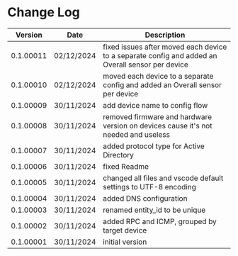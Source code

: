 # Change Log

| Version | Date | Description |
| --- | --- | --- |
| 0.1.00011 | 02/12/2024 | fixed issues after moved each device to a separate config and added an Overall sensor per device |
| 0.1.00010 | 02/12/2024 | moved each device to a separate config and added an Overall sensor per device |
| 0.1.00009 | 30/11/2024 | add device name to config flow |
| 0.1.00008 | 30/11/2024 | removed firmware and hardware version on devices cause it's not needed and useless |
| 0.1.00007 | 30/11/2024 | added protocol type for Active Directory |
| 0.1.00006 | 30/11/2024 | fixed Readme |
| 0.1.00005 | 30/11/2024 | changed all files and vscode default settings to UTF-8 encoding |
| 0.1.00004 | 30/11/2024 | added DNS configuration |
| 0.1.00003 | 30/11/2024 | renamed entity_id to be unique |
| 0.1.00002 | 30/11/2024 | added RPC and ICMP, grouped by target device |
| 0.1.00001 | 30/11/2024 | initial version |
